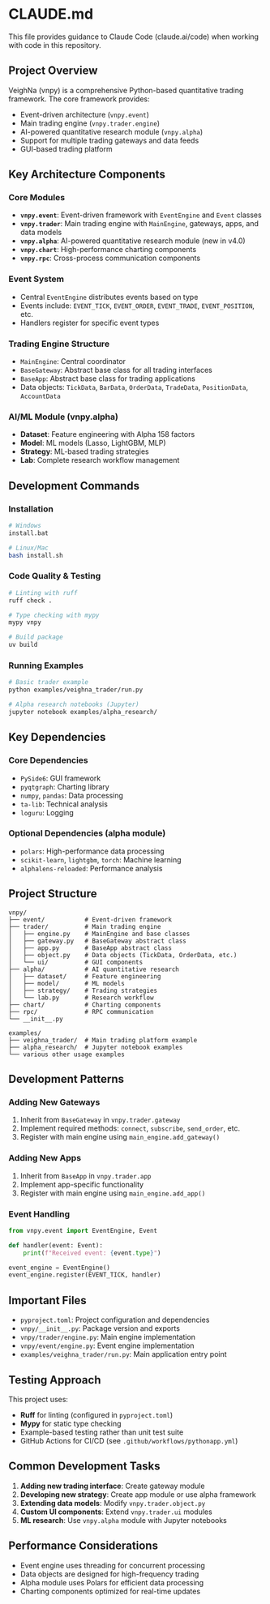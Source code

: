 # CLAUDE.md

This file provides guidance to Claude Code (claude.ai/code) when working with code in this repository.

## Project Overview

VeighNa (vnpy) is a comprehensive Python-based quantitative trading framework. The core framework provides:
- Event-driven architecture (`vnpy.event`)
- Main trading engine (`vnpy.trader.engine`)
- AI-powered quantitative research module (`vnpy.alpha`)
- Support for multiple trading gateways and data feeds
- GUI-based trading platform

## Key Architecture Components

### Core Modules
- **`vnpy.event`**: Event-driven framework with `EventEngine` and `Event` classes
- **`vnpy.trader`**: Main trading engine with `MainEngine`, gateways, apps, and data models
- **`vnpy.alpha`**: AI-powered quantitative research module (new in v4.0)
- **`vnpy.chart`**: High-performance charting components
- **`vnpy.rpc`**: Cross-process communication components

### Event System
- Central `EventEngine` distributes events based on type
- Events include: `EVENT_TICK`, `EVENT_ORDER`, `EVENT_TRADE`, `EVENT_POSITION`, etc.
- Handlers register for specific event types

### Trading Engine Structure
- `MainEngine`: Central coordinator
- `BaseGateway`: Abstract base class for all trading interfaces
- `BaseApp`: Abstract base class for trading applications
- Data objects: `TickData`, `BarData`, `OrderData`, `TradeData`, `PositionData`, `AccountData`

### AI/ML Module (vnpy.alpha)
- **Dataset**: Feature engineering with Alpha 158 factors
- **Model**: ML models (Lasso, LightGBM, MLP)
- **Strategy**: ML-based trading strategies
- **Lab**: Complete research workflow management

## Development Commands

### Installation
```bash
# Windows
install.bat

# Linux/Mac
bash install.sh
```

### Code Quality & Testing
```bash
# Linting with ruff
ruff check .

# Type checking with mypy
mypy vnpy

# Build package
uv build
```

### Running Examples
```bash
# Basic trader example
python examples/veighna_trader/run.py

# Alpha research notebooks (Jupyter)
jupyter notebook examples/alpha_research/
```

## Key Dependencies

### Core Dependencies
- `PySide6`: GUI framework
- `pyqtgraph`: Charting library
- `numpy`, `pandas`: Data processing
- `ta-lib`: Technical analysis
- `loguru`: Logging

### Optional Dependencies (alpha module)
- `polars`: High-performance data processing
- `scikit-learn`, `lightgbm`, `torch`: Machine learning
- `alphalens-reloaded`: Performance analysis

## Project Structure

```
vnpy/
├── event/           # Event-driven framework
├── trader/          # Main trading engine
│   ├── engine.py    # MainEngine and base classes
│   ├── gateway.py   # BaseGateway abstract class
│   ├── app.py       # BaseApp abstract class
│   ├── object.py    # Data objects (TickData, OrderData, etc.)
│   └── ui/          # GUI components
├── alpha/           # AI quantitative research
│   ├── dataset/     # Feature engineering
│   ├── model/       # ML models
│   ├── strategy/    # Trading strategies
│   └── lab.py       # Research workflow
├── chart/           # Charting components
├── rpc/             # RPC communication
└── __init__.py

examples/
├── veighna_trader/  # Main trading platform example
├── alpha_research/  # Jupyter notebook examples
└── various other usage examples
```

## Development Patterns

### Adding New Gateways
1. Inherit from `BaseGateway` in `vnpy.trader.gateway`
2. Implement required methods: `connect`, `subscribe`, `send_order`, etc.
3. Register with main engine using `main_engine.add_gateway()`

### Adding New Apps
1. Inherit from `BaseApp` in `vnpy.trader.app`
2. Implement app-specific functionality
3. Register with main engine using `main_engine.add_app()`

### Event Handling
```python
from vnpy.event import EventEngine, Event

def handler(event: Event):
    print(f"Received event: {event.type}")

event_engine = EventEngine()
event_engine.register(EVENT_TICK, handler)
```

## Important Files

- `pyproject.toml`: Project configuration and dependencies
- `vnpy/__init__.py`: Package version and exports
- `vnpy/trader/engine.py`: Main engine implementation
- `vnpy/event/engine.py`: Event engine implementation
- `examples/veighna_trader/run.py`: Main application entry point

## Testing Approach

This project uses:
- **Ruff** for linting (configured in `pyproject.toml`)
- **Mypy** for static type checking
- Example-based testing rather than unit test suite
- GitHub Actions for CI/CD (see `.github/workflows/pythonapp.yml`)

## Common Development Tasks

1. **Adding new trading interface**: Create gateway module
2. **Developing new strategy**: Create app module or use alpha framework
3. **Extending data models**: Modify `vnpy.trader.object.py`
4. **Custom UI components**: Extend `vnpy.trader.ui` modules
5. **ML research**: Use `vnpy.alpha` module with Jupyter notebooks

## Performance Considerations

- Event engine uses threading for concurrent processing
- Data objects are designed for high-frequency trading
- Alpha module uses Polars for efficient data processing
- Charting components optimized for real-time updates